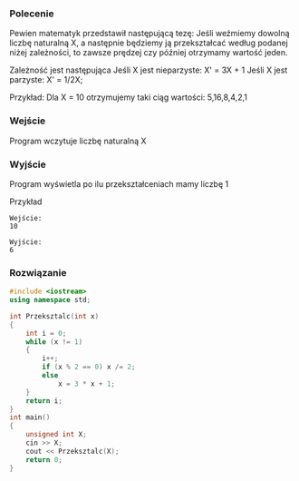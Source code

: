### Polecenie
Pewien matematyk przedstawił następującą tezę:
Jeśli weźmiemy dowolną liczbę naturalną X, a następnie będziemy ją przekształcać według podanej niżej zależności, to zawsze prędzej czy później otrzymamy wartość jeden.

Zależność jest następująca
Jeśli X jest nieparzyste: X' = 3X + 1
Jeśli X jest parzyste: X' = 1/2X;

Przykład:
Dla X = 10 otrzymujemy taki ciąg wartości: 5,16,8,4,2,1

### Wejście
Program wczytuje liczbę naturalną X

### Wyjście
Program wyświetla po ilu przekształceniach mamy liczbę 1

Przykład
```
Wejście:
10

Wyjście:
6
```
### Rozwiązanie
```cpp
#include <iostream>
using namespace std;

int Przeksztalc(int x)
{
	int i = 0;
	while (x != 1)
	{
		i++;
		if (x % 2 == 0) x /= 2;
		else
			x = 3 * x + 1;
	}
	return i;
}
int main()
{
	unsigned int X;
	cin >> X;
	cout << Przeksztalc(X);
	return 0;
}
```